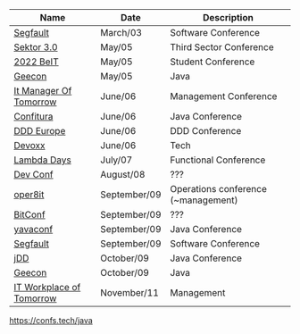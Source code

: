 | Name                                                             | Date         | Description                         |
|------------------------------------------------------------------|--------------|-------------------------------------|
| [Segfault](https://segfault.events/unconference2023wiosna/)      | March/03     | Software Conference                 |
| [Sektor 3.0](https://sektor3-0.pl/en/)                           | May/05       | Third Sector Conference             |
| [2022 BeIT](https://www.facebook.com/events/341917417759919)     | May/05       | Student Conference                  |
| [Geecon](http://www.geecon.org/)                                 | May/05       | Java                                |
| [It Manager Of Tomorrow](https://www.itmtconf.com/)              | June/06      | Management Conference               |
| [Confitura](https://2022.confitura.pl/)                          | June/06      | Java Conference                     |
| [DDD Europe](https://2022.dddeurope.com/)                        | June/06      | DDD Conference                      |
| [Devoxx](https://devoxx.pl/)                                     | June/06      | Tech                                |
| [Lambda Days](https://www.lambdadays.org/)                       | July/07      | Functional Conference               |
| [Dev Conf](https://devconf.pl/)                                  | August/08    | ???                                 |
| [oper8it](https://oper8it.letsmanageit.pl/)                      | September/09 | Operations conference (~management) |
| [BitConf](https://bitconf.pl/)                                   | September/09 | ???                                 |
| [yavaconf](https://yavaconf.com/)                                | September/09 | Java Conference                     |
| [Segfault](https://segfault.events/unconference2022/)            | September/09 | Software Conference                 |
| [jDD](https://jdd.org.pl/)                                       | October/09   | Java Conference                     |
| [Geecon](http://www.geecon.org/)                                 | October/09   | Java                                |
| [IT Workplace of Tomorrow](https://itworkplace.letsmanageit.pl/) | November/11  | Management                          |

https://confs.tech/java